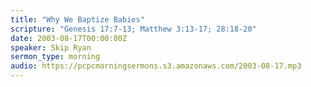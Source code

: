 ```yaml
---
title: "Why We Baptize Babies"
scripture: "Genesis 17:7-13; Matthew 3:13-17; 28:18-20"
date: 2003-08-17T00:00:00Z
speaker: Skip Ryan
sermon_type: morning
audio: https://pcpcmorningsermons.s3.amazonaws.com/2003-08-17.mp3 
---
```



